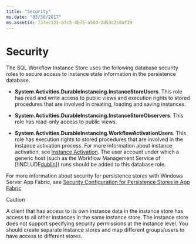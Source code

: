 ```yaml
---
title: "Security"
ms.date: "03/30/2017"
ms.assetid: 737ec121-bfc5-4b75-a504-2d53c2c8af39
---
```

# Security
The SQL Workflow Instance Store uses the following database security roles to secure access to instance state information in the persistence database.  
  
- **System.Activities.DurableInstancing.InstanceStoreUsers**. This role has read and write access to public views and execution rights to stored procedures that are involved in creating, loading and saving instances.  
  
- **System.Activities.DurableInstancing.InstanceStoreObservers**. This role has read-only access to public views.  
  
- **System.Activities.DurableInstancing.WorkflowActivationUsers**. This role has execution rights to stored procedures that are involved in the instance activation process. For more information about instance activation, see [Instance Activation](../../../docs/framework/windows-workflow-foundation/instance-activation.md). The user account under which a generic host (such as the Workflow Management Service of [!INCLUDE[dublin](../../../includes/dublin-md.md)]) runs should be added to this database role.  
  
 For more information about security for persistence stores with Windows Server App Fabric, see [Security Configuration for Persistence Stores in App Fabric](http://go.microsoft.com/fwlink/?LinkId=201208)  
  
> [!CAUTION]
>  A client that has access to its own instance data in the instance store has access to all other instances in the same instance store. The instance store does not support specifying security permissions at the instance level. You should create separate instance stores and map different groups/users to have access to different stores.
